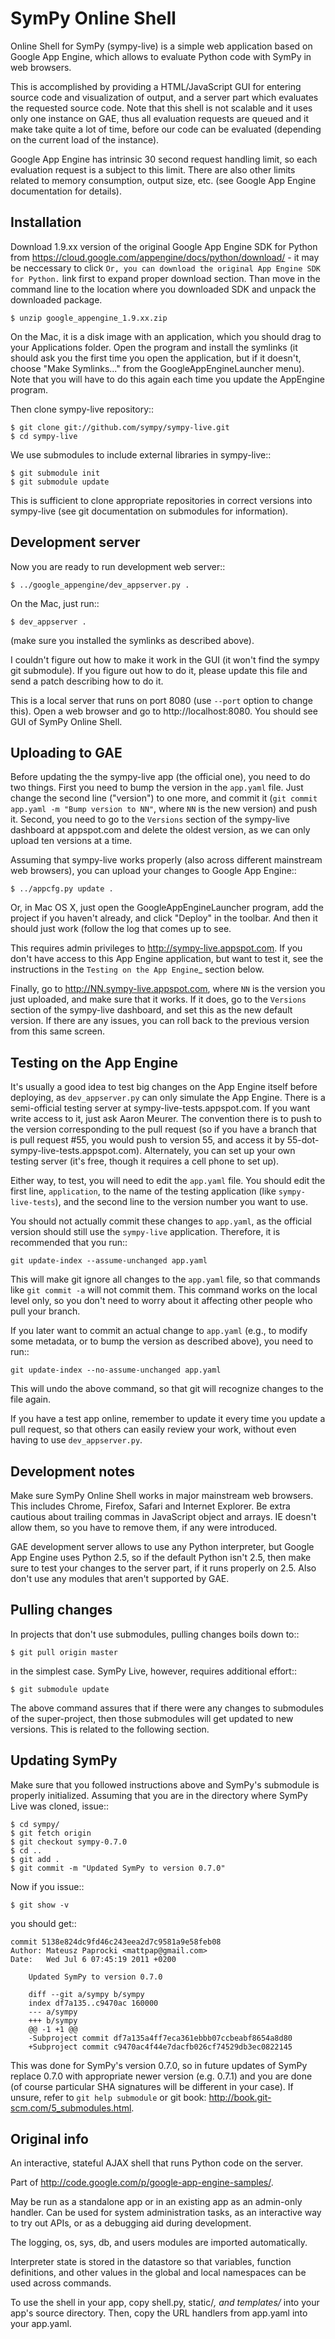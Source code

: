 SymPy Online Shell
==================

Online Shell for SymPy (sympy-live) is a simple web application based on
Google App Engine, which allows to evaluate Python code with SymPy in web
browsers.

This is accomplished by providing a HTML/JavaScript GUI for entering source
code and visualization of output, and a server part which evaluates the
requested source code. Note that this shell is not scalable and it uses
only one instance on GAE, thus all evaluation requests are queued and it
make take quite a lot of time, before our code can be evaluated (depending
on the current load of the instance).

Google App Engine has intrinsic 30 second request handling limit, so each
evaluation request is a subject to this limit. There are also other limits
related to memory consumption, output size, etc. (see Google App Engine
documentation for details).

Installation
------------

Download 1.9.xx version of the original Google App Engine SDK for Python from
https://cloud.google.com/appengine/docs/python/download/ - it may be neccessary
to click ``Or, you can download the original App Engine SDK for Python.`` link
first to expand proper download section. Than move in the command line to the
location where you downloaded SDK and unpack the downloaded package.

    $ unzip google_appengine_1.9.xx.zip

On the Mac, it is a disk image with an application, which you should
drag to your Applications folder.  Open the program and install the
symlinks (it should ask you the first time you open the application, but
if it doesn't, choose "Make Symlinks..." from the
GoogleAppEngineLauncher menu).  Note that you will have to do this again
each time you update the AppEngine program.

Then clone sympy-live repository::

    $ git clone git://github.com/sympy/sympy-live.git
    $ cd sympy-live

We use submodules to include external libraries in sympy-live::

    $ git submodule init
    $ git submodule update

This is sufficient to clone appropriate repositories in correct versions
into sympy-live (see git documentation on submodules for information).

Development server
------------------

Now you are ready to run development web server::

    $ ../google_appengine/dev_appserver.py .

On the Mac, just run::

    $ dev_appserver .

(make sure you installed the symlinks as described above).

I couldn't figure out how to make it work in the GUI (it won't find the
sympy git submodule).  If you figure out how to do it, please update
this file and send a patch describing how to do it.

This is a local server that runs on port 8080 (use ``--port`` option to
change this). Open a web browser and go to http://localhost:8080. You
should see GUI of SymPy Online Shell.

Uploading to GAE
----------------

Before updating the the sympy-live app (the official one), you need to do two
things.  First you need to bump the version in the ``app.yaml`` file.  Just
change the second line ("version") to one more, and commit it (``git commit
app.yaml -m "Bump version to NN"``, where ``NN`` is the new version) and push
it.  Second, you need to go to the ``Versions`` section of the sympy-live
dashboard at appspot.com and delete the oldest version, as we can only upload
ten versions at a time.

Assuming that sympy-live works properly (also across different mainstream web
browsers), you can upload your changes to Google App Engine::

    $ ../appcfg.py update .

Or, in Mac OS X, just open the GoogleAppEngineLauncher program, add the
project if you haven't already, and click "Deploy" in the toolbar.  And then
it should just work (follow the log that comes up to see.

This requires admin privileges to http://sympy-live.appspot.com. If you don't
have access to this App Engine application, but want to test it, see the
instructions in the `Testing on the App Engine`_ section below.

Finally, go to http://NN.sympy-live.appspot.com, where ``NN`` is the version
you just uploaded, and make sure that it works.  If it does, go to the
``Versions`` section of the sympy-live dashboard, and set this as the new
default version.  If there are any issues, you can roll back to the previous
version from this same screen.

Testing on the App Engine
-------------------------

It's usually a good idea to test big changes on the App Engine itself before
deploying, as ``dev_appserver.py`` can only simulate the App Engine.  There is
a semi-official testing server at sympy-live-tests.appspot.com.  If you want
write access to it, just ask Aaron Meurer.  The convention there is to push
to the version corresponding to the pull request (so if you have a branch that
is pull request #55, you would push to version 55, and access it by
55-dot-sympy-live-tests.appspot.com).  Alternately, you can set up your own
testing server (it's free, though it requires a cell phone to set up).

Either way, to test, you will need to edit the ``app.yaml`` file.  You should
edit the first line, ``application``, to the name of the testing application
(like ``sympy-live-tests``), and the second line to the version number you
want to use.

You should not actually commit these changes to ``app.yaml``, as the official
version should still use the ``sympy-live`` application.  Therefore, it is
recommended that you run::

    git update-index --assume-unchanged app.yaml

This will make git ignore all changes to the ``app.yaml`` file, so that
commands like ``git commit -a`` will not commit them.  This command works on
the local level only, so you don't need to worry about it affecting other
people who pull your branch.

If you later want to commit an actual change to ``app.yaml`` (e.g., to modify
some metadata, or to bump the version as described above), you need to run::

    git update-index --no-assume-unchanged app.yaml

This will undo the above command, so that git will recognize changes to the
file again.

If you have a test app online, remember to update it every time you update a
pull request, so that others can easily review your work, without even having
to use ``dev_appserver.py``.

Development notes
-----------------

Make sure SymPy Online Shell works in major mainstream web browsers. This
includes Chrome, Firefox, Safari and Internet Explorer. Be extra cautious
about trailing commas in JavaScript object and arrays. IE doesn't allow
them, so you have to remove them, if any were introduced.

GAE development server allows to use any Python interpreter, but Google
App Engine uses Python 2.5, so if the default Python isn't 2.5, then make
sure to test your changes to the server part, if it runs properly on 2.5.
Also don't use any modules that aren't supported by GAE.

Pulling changes
---------------

In projects that don't use submodules, pulling changes boils down to::

    $ git pull origin master

in the simplest case. SymPy Live, however, requires additional effort::

    $ git submodule update

The above command assures that if there were any changes to submodules
of the super-project, then those submodules will get updated to new
versions. This is related to the following section.

Updating SymPy
--------------

Make sure that you followed instructions above and SymPy's submodule is
properly initialized. Assuming that you are in the directory where SymPy
Live was cloned, issue::

    $ cd sympy/
    $ git fetch origin
    $ git checkout sympy-0.7.0
    $ cd ..
    $ git add .
    $ git commit -m "Updated SymPy to version 0.7.0"

Now if you issue::

    $ git show -v

you should get::

    commit 5138e824dc9fd46c243eea2d7c9581a9e58feb08
    Author: Mateusz Paprocki <mattpap@gmail.com>
    Date:   Wed Jul 6 07:45:19 2011 +0200

        Updated SymPy to version 0.7.0

        diff --git a/sympy b/sympy
        index df7a135..c9470ac 160000
        --- a/sympy
        +++ b/sympy
        @@ -1 +1 @@
        -Subproject commit df7a135a4ff7eca361ebbb07ccbeabf8654a8d80
        +Subproject commit c9470ac4f44e7dacfb026cf74529db3ec0822145

This was done for SymPy's version 0.7.0, so in future updates of SymPy replace
0.7.0 with appropriate newer version (e.g. 0.7.1) and you are done (of course
particular SHA signatures will be different in your case). If unsure, refer to
``git help submodule`` or git book: http://book.git-scm.com/5_submodules.html.

Original info
-------------

An interactive, stateful AJAX shell that runs Python code on the server.

Part of http://code.google.com/p/google-app-engine-samples/.

May be run as a standalone app or in an existing app as an admin-only handler.
Can be used for system administration tasks, as an interactive way to try out
APIs, or as a debugging aid during development.

The logging, os, sys, db, and users modules are imported automatically.

Interpreter state is stored in the datastore so that variables, function
definitions, and other values in the global and local namespaces can be used
across commands.

To use the shell in your app, copy shell.py, static/*, and templates/* into
your app's source directory. Then, copy the URL handlers from app.yaml into
your app.yaml.
